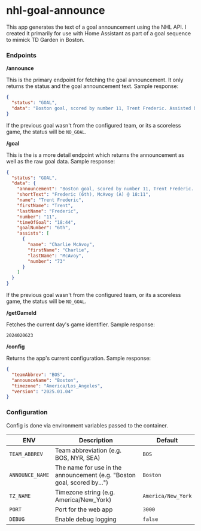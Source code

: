 # nhl-goal-announce

This app generates the text of a goal announcement using the NHL API. I created it primarily for use with Home Assistant as part of a goal sequence to mimick TD Garden in Boston.

### Endpoints

**/announce**

This is the primary endpoint for fetching the goal announcement. It only returns the status and the goal announcement text. Sample response:

```json
{
  "status": "GOAL",
  "data": "Boston goal, scored by number 11, Trent Frederic. Assisted by number 73 Charlie McAvoy. Time of the goal 18:44. Frederic's 6th goal of the season from McAvoy at 18:44."
}
```

If the previous goal wasn't from the configured team, or its a scoreless game, the status will be `NO_GOAL`.

**/goal**

This is the is a more detail endpoint which returns the announcement as well as the raw goal data. Sample response:

```json
{
  "status": "GOAL",
  "data": {
    "announcement": "Boston goal, scored by number 11, Trent Frederic. Assisted by number 73 Charlie McAvoy. Time of the goal 18:44. Frederic's 6th goal of the season from McAvoy at 18:44.",
    "shortText": "Frederic (6th), McAvoy (A) @ 18:11",
    "name": "Trent Frederic",
    "firstName": "Trent",
    "lastName": "Frederic",
    "number": "11",
    "timeOfGoal": "18:44",
    "goalNumber": "6th",
    "assists": [
      {
        "name": "Charlie McAvoy",
        "firstName": "Charlie",
        "lastName": "McAvoy",
        "number": "73"
      }
    ]
  }
}
```

If the previous goal wasn't from the configured team, or its a scoreless game, the status will be `NO_GOAL`.

**/getGameId**

Fetches the current day's game identifier. Sample response:

```text
2024020623
```

**/config**

Returns the app's current configuration. Sample response:

```json
{
  "teamAbbrev": "BOS",
  "announceName": "Boston",
  "timezone": "America/Los_Angeles",
  "version": "2025.01.04"
}
```

### Configuration

Config is done via environment variables passed to the container.

| ENV             | Description                                                             | Default            |
| --------------- | ----------------------------------------------------------------------- | ------------------ |
| `TEAM_ABBREV`   | Team abbreviation (e.g. BOS, NYR, SEA)                                  | `BOS`              |
| `ANNOUNCE_NAME` | The name for use in the announcement (e.g. "Boston goal, scored by...") | `Boston`           |
| `TZ_NAME`       | Timezone string (e.g. America/New_York)                                 | `America/New_York` |
| `PORT`          | Port for the web app                                                    | `3000`             |
| `DEBUG`         | Enable debug logging                                                    | `false`            |
